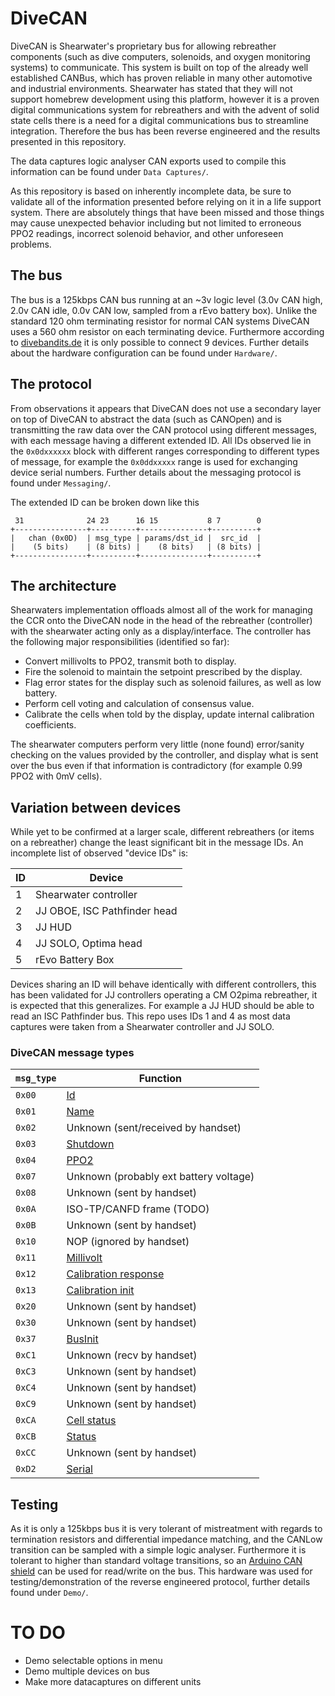# DiveCAN
DiveCAN is Shearwater's proprietary bus for allowing rebreather components (such as dive computers, solenoids, and oxygen monitoring systems) to communicate. This system is built on top of the already well established CANBus, which has proven reliable in many other automotive and industrial environments. Shearwater has stated that they will not support homebrew development using this platform, however it is a proven digital communications system for rebreathers and with the advent of solid state cells there is a need for a digital communications bus to streamline integration. Therefore the bus has been reverse engineered and the results presented in this repository.

The data captures logic analyser CAN exports used to compile this information can be found under `Data Captures/`.

As this repository is based on inherently incomplete data, be sure to validate all of the information presented before relying on it in a life support system. There are absolutely things that have been missed and those things may cause unexpected behavior including but not limited to erroneous PPO2 readings, incorrect solenoid behavior, and other unforeseen problems.

## The bus
The bus is a 125kbps CAN bus running at an ~3v logic level (3.0v CAN high, 2.0v CAN idle, 0.0v CAN low, sampled from a rEvo battery box). Unlike the standard 120 ohm terminating resistor for normal CAN systems DiveCAN uses a 560 ohm resistor on each terminating device. Furthermore according to [divebandits.de](https://www.divebandits.de/en/training/iart/rebreather/bus-systems/70-rebreather-with-a-bus-part-2.html) it is only possible to connect 9 devices. Further details about the hardware configuration can be found under `Hardware/`.

## The protocol
From observations it appears that DiveCAN does not use a secondary layer on top of DiveCAN to abstract the data (such as CANOpen) and is transmitting the raw data over the CAN protocol using different messages, with each message having a different extended ID. All IDs observed lie in the `0x0dxxxxxx` block with different ranges corresponding to different types of message, for example the `0x0ddxxxxx` range is used for exchanging device serial numbers. Further details about the messaging protocol is found under `Messaging/`.

The extended ID can be broken down like this
```
 31              24 23      16 15           8 7        0
+----------------+----------+---------------+----------+
|   chan (0x0D)  | msg_type | params/dst_id |  src_id  |
|    (5 bits)    | (8 bits) |    (8 bits)   | (8 bits) |
+----------------+----------+---------------+----------+
```


## The architecture
Shearwaters implementation offloads almost all of the work for managing the CCR onto the DiveCAN node in the head of the rebreather (controller) with the shearwater acting only as a display/interface. The controller has the following major responsibilities (identified so far):
- Convert millivolts to PPO2, transmit both to display.
- Fire the solenoid to maintain the setpoint prescribed by the display.
- Flag error states for the display such as solenoid failures, as well as low battery.
- Perform cell voting and calculation of consensus value.
- Calibrate the cells when told by the display, update internal calibration coefficients.

The shearwater computers perform very little (none found) error/sanity checking on the values provided by the controller, and display what is sent over the bus even if that information is contradictory (for example 0.99 PPO2 with 0mV cells).

## Variation between devices
While yet to be confirmed at a larger scale, different rebreathers (or items on a rebreather) change the least significant bit in the message IDs. An incomplete list of observed "device IDs" is:

| ID            | Device         |
| ------------- | -------------  |
| 1             | Shearwater controller |
| 2             | JJ OBOE, ISC Pathfinder head |
| 3             | JJ HUD |
| 4             | JJ SOLO, Optima head  |
| 5             | rEvo Battery Box  |

Devices sharing an ID will behave identically with different controllers, this has been validated for JJ controllers operating a CM O2pima rebreather, it is expected that this generalizes. For example a JJ HUD should be able to read an ISC Pathfinder bus. This repo uses IDs 1 and 4 as most data captures were taken from a Shearwater controller and JJ SOLO.

### DiveCAN message types

| `msg_type` | Function                                             |
|------------|------------------------------------------------------|
| `0x00`     | [Id](Messaging/Device%20Metadata.md#id)              |
| `0x01`     | [Name](Messaging/Device%20Metadata.md#name)          |
| `0x02`     | Unknown (sent/received by handset)                   |
| `0x03`     | [Shutdown](Messaging/Device%20Metadata.md#shutdown)  | 
| `0x04`     | [PPO2](Messaging/PPO2.md#ppo2)                       |
| `0x07`     | Unknown (probably ext battery voltage)               |
| `0x08`     | Unknown (sent by handset)                            |
| `0x0A`     | ISO-TP/CANFD frame (TODO)                            |
| `0x0B`     | Unknown (sent by handset)                            |
| `0x10`     | NOP (ignored by handset)                             |
| `0x11`     | [Millivolt](Messaging/PPO2.md#millivolts)            |
| `0x12`     | [Calibration response](Messaging/Calibration.md#calibration-response) |
| `0x13`     | [Calibration init](Messaging/Calibration.md#calibration-init) |
| `0x20`     | Unknown (sent by handset)                            |
| `0x30`     | Unknown (sent by handset)                            |
| `0x37`     | [BusInit](Messaging/Device%20Metadata.md#bus-init)   |
| `0xC1`     | Unknown (recv by handset)                            |
| `0xC3`     | Unknown (sent by handset)                            |
| `0xC4`     | Unknown (sent by handset)                            |
| `0xC9`     | Unknown (sent by handset)                            |
| `0xCA`     | [Cell status](Messaging/PPO2.md#cell-status)         |
| `0xCB`     | [Status](Messaging/Device%20Metadata.md#status)      |
| `0xCC`     | Unknown (sent by handset)                            |
| `0xD2`     | [Serial](Messaging/Device%20Metadata.md#serial)      |

## Testing
As it is only a 125kbps bus it is very tolerant of mistreatment with regards to termination resistors and differential impedance matching, and the CANLow transition can be sampled with a simple logic analyser. Furthermore it is tolerant to higher than standard voltage transitions, so an [Arduino CAN shield](https://www.keyestudio.com/2019new-keyestudio-can-bus-shield-mcp2551-chip-with-sd-socket-for-arduino-uno-r3-p0543.html) can be used for read/write on the bus. This hardware was used for testing/demonstration of the reverse engineered protocol, further details found under `Demo/`.


# TO DO
- Demo selectable options in menu
- Demo multiple devices on bus
- Make more datacaptures on different units
